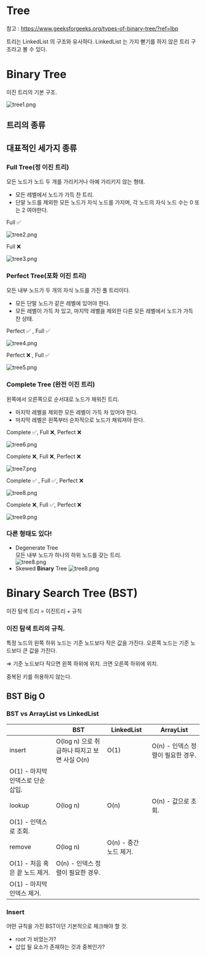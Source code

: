 # Tree


참고 : https://www.geeksforgeeks.org/types-of-binary-tree/?ref=lbp

트리는 LinkedList 의 구조와 유사하다. LinkedList 는 가지 뻗기를 하지 않은 트리 구조라고 볼 수 있다.

# Binary Tree

이진 트리의 기본 구조.

![tree1.png](../../image/tree1.png)

## 트리의 종류

## 대표적인 세가지 종류

### Full Tree(정 이진 트리)

모든 노드가 노드 두 개를 가리키거나 아예 가리키지 않는 형태.

- 모든 레벨에서 노드가 가득 찬 트리.
- 단말 노드를 제외한 모든 노드가 자식 노드를 가지며, 각 노드의 자식 노드 수는 0 또는 2 여야한다.

Full ✅

![tree2.png](../../image/tree2.png)

Full ❌

![tree3.png](../../image/tree3.png)

### Perfect Tree(포화 이진 트리)

모든 내부 노드가 두 개의 자식 노드를 가진 풀 트리이다.

- 모든 단말 노드가 같은 레벨에 있어야 한다.
- 모든 레벨이 가득 차 있고, 마지막 레벨을 제외한 다른 모든 레벨에서 노드가 가득 찬 상태.

Perfect ✅ , Full ✅

![tree4.png](../../image/tree4.png)

Perfect ❌ , Full ✅

![tree5.png](../../image/tree5.png)

### Complete Tree (완전 이진 트리)

왼쪽에서 오른쪽으로 순서대로 노드가 채워진 트리.

- 마지막 레벨을 제외한 모든 레벨이 가득 차 있어야 한다.
- 마지막 레벨은 왼쪽부터 순차적으로 노드가 채워져야 한다.

Complete ✅, Full ❌, Perfect ❌

![tree6.png](../../image/tree6.png)

Complete ❌, Full ❌, Perfect ❌

![tree7.png](../../image/tree7.png)

Complete ✅ , Full ✅, Perfect ❌

![tree8.png](../../image/tree8.png)

Complete ❌, Full ✅, Perfect ❌

![tree9.png](../../image/tree9.png)

### 다른 형태도 있다!

- Degenerate Tree <br> 모든 내부 노드가 하나의 하위 노드를 갖는 트리. <br>
  ![tree8.png](../../image/tree10.png)
- Skewed **Binary** Tree
  ![tree8.png](../../image/tree11.png)


# Binary Search Tree (BST)

이진 탐색 트리 = 이진트리 + 규칙

### 이진 탐색 트리의 규칙.

특정 노드의 왼쪽 하위 노드는 기준 노드보다 작은 값을 가진다. 오른쪽 노드는 기준 노드보다 큰 값을 가진다.

⇒ 기준 노드보다 작으면 왼쪽 하위에 위치. 크면 오른쪽 하위에 위치.

중복된 키를 허용하지 않는다.

## BST Big O

### BST vs ArrayList vs LinkedList

|  | BST | LinkedList  | ArrayList  |
| --- | --- | --- | --- |
| insert | O(log n) 으로 취급하나 따지고 보면 사실 O(n) |  O(1) | O(n) - 인덱스 정렬이 필요한 경우. 
O(1) - 마지막 인덱스로 단순 삽입. |
| lookup | O(log n) |  O(n) | O(n) - 값으로 조회.
O(1) - 인덱스로 조회. |
| remove | O(log n) | O(n) - 중간 노드 제거.
O(1) - 처음 혹은 끝 노드 제거. | O(n) - 인덱스 정렬이 필요한 경우.
O(1) - 마지막 인덱스 제거. |

### Insert

어떤 규칙을 가진 BST이던 기본적으로 체크해야 할 것.

- root 가 비었는가?
- 삽입 될 요소가 존재하는 것과 중복인가?
